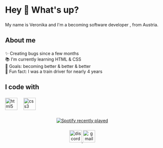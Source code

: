 <h1 align="left">Hey 👋 What's up?</h1>

###

<p align="left">My name is Veronika and I'm a becoming software developer , from Austria.</p>

###

<h2 align="left">About me</h2>

###

<p align="left">✨ Creating bugs since a few months<br>📚 I'm currently learning HTML & CSS<br>🎯 Goals: becoming better & better & better <br>🎲 Fun fact: I was a train driver for nearly 4 years</p>

###

<h2 align="left">I code with</h2>

###

<div align="left">
  <img src="https://cdn.jsdelivr.net/gh/devicons/devicon/icons/html5/html5-original.svg" height="40" alt="html5 logo"  />
  <img width="12" />
  <img src="https://cdn.jsdelivr.net/gh/devicons/devicon/icons/css3/css3-original.svg" height="40" alt="css3 logo"  />
</div>

###

<div align="center">
  <a href="https://open.spotify.com/user/__vroni">
    <img src="https://spotify-recently-played-readme.vercel.app/api?user=__vroni&count=5&unique=true" alt="Spotify recently played"  />
  </a>
</div>

###

<div align="center">
  <a href="https://discordapp.com/users/.vero.2_18242">
    <img src="https://img.shields.io/static/v1?message=Discord&logo=discord&label=&color=7289DA&logoColor=white&labelColor=&style=flat" height="40" alt="discord logo"  />
  </a>
  <a href="mailto:vhofer25@gmail.com">
   <img src="https://img.shields.io/static/v1?message=Gmail&logo=gmail&label=&color=D14836&logoColor=white&labelColor=&style=flat" height="40" alt="gmail logo"  />
  </a>
</div>

###

<div align="left">
</div>

###

